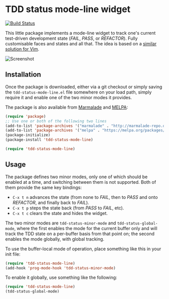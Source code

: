 TDD status mode-line widget
===========================

[![Build Status](https://travis-ci.org/algernon/tdd-status-mode-line.png?branch=master)](https://travis-ci.org/algernon/tdd-status-mode-line)

This little package implements a mode-line widget to track one's
current test-driven development state (*FAIL*, *PASS*, or *REFACTOR*).
Fully customisable faces and states and all that. The idea is based on
a [similar solution for Vim][athos-tdd-vim].

 [athos-tdd-vim]: https://github.com/attilammagyar/dotfiles/commit/3f0df4d86356ea33ca6054924834216ea41f20a5

![Screenshot](https://raw.github.com/algernon/tdd-status-mode-line/master/data/screenshot.png)

Installation
------------

Once the package is downloaded, either via a git checkout or simply
saving the `tdd-status-mode-line.el` file somewhere on your load path,
simply require it and enable one of the two minor modes it provides.

The package is also available from [Marmalade](http://marmalade-repo.org/)
and [MELPA](https://melpa.org/):

```lisp
(require 'package)
;; Use one or both of the following two lines
(add-to-list 'package-archives '("marmalade" . "http://marmalade-repo.org/packages/"))
(add-to-list 'package-archives '("melpa" . "https://melpa.org/packages/"))
(package-initialize)
(package-install 'tdd-status-mode-line)

(require 'tdd-status-mode-line)
```

Usage
-----

The package defines two minor modes, only one of which should be
enabled at a time, and switching between them is not supported. Both
of them provide the same key bindings:

 * `C-x t n` advances the state (from none to *FAIL*, then to *PASS*
   and onto *REFACTOR*, and finally back to *FAIL*).
 * `C-x t p` steps the state back (from *PASS* to *FAIL*, etc).
 * `C-x t c` clears the state and hides the widget.

The two minor modes are `tdd-status-minor-mode` and
`tdd-status-global-mode`, where the first enables the mode for the
current buffer only and will track the TDD state on a per-buffer basis
from that point on; the second enables the mode globally, with global
tracking.

To use the buffer-local mode of operation, place something like this
in your init file:

```lisp
(require 'tdd-status-mode-line)
(add-hook 'prog-mode-hook 'tdd-status-minor-mode)
```

To enable it globally, use something like the following:

```lisp
(require 'tdd-status-mode-line)
(tdd-status-global-mode)
```
